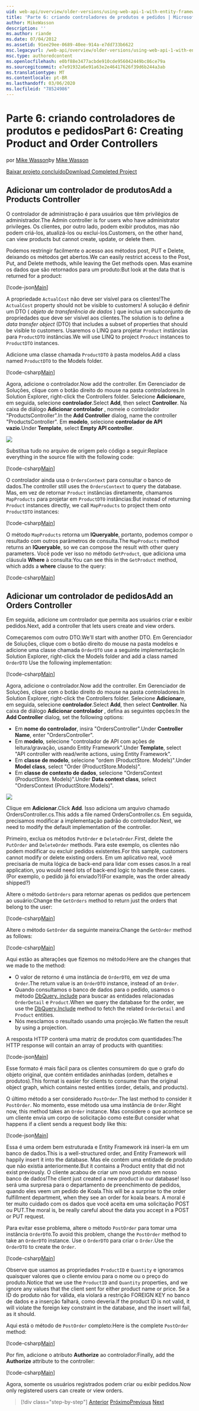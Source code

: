 ```yaml
---
uid: web-api/overview/older-versions/using-web-api-1-with-entity-framework-5/using-web-api-with-entity-framework-part-6
title: 'Parte 6: criando controladores de produtos e pedidos | Microsoft Docs'
author: MikeWasson
description: ''
ms.author: riande
ms.date: 07/04/2012
ms.assetid: 91ee29ee-0689-40ee-914a-e7dd733b6622
msc.legacyurl: /web-api/overview/older-versions/using-web-api-1-with-entity-framework-5/using-web-api-with-entity-framework-part-6
msc.type: authoredcontent
ms.openlocfilehash: e0bf88e3477acbde910cde956042449bc86ce79a
ms.sourcegitcommit: e7e91932a6e91a63e2e46417626f39d6b244a3ab
ms.translationtype: MT
ms.contentlocale: pt-BR
ms.lasthandoff: 03/06/2020
ms.locfileid: "78524986"
---
```

# <a name="part-6-creating-product-and-order-controllers"></a><span data-ttu-id="1db03-102">Parte 6: criando controladores de produtos e pedidos</span><span class="sxs-lookup"><span data-stu-id="1db03-102">Part 6: Creating Product and Order Controllers</span></span>

<span data-ttu-id="1db03-103">por [Mike Wasson](https://github.com/MikeWasson)</span><span class="sxs-lookup"><span data-stu-id="1db03-103">by [Mike Wasson](https://github.com/MikeWasson)</span></span>

[<span data-ttu-id="1db03-104">Baixar projeto concluído</span><span class="sxs-lookup"><span data-stu-id="1db03-104">Download Completed Project</span></span>](https://code.msdn.microsoft.com/ASP-NET-Web-API-with-afa30545)

## <a name="add-a-products-controller"></a><span data-ttu-id="1db03-105">Adicionar um controlador de produtos</span><span class="sxs-lookup"><span data-stu-id="1db03-105">Add a Products Controller</span></span>

<span data-ttu-id="1db03-106">O controlador de administração é para usuários que têm privilégios de administrador.</span><span class="sxs-lookup"><span data-stu-id="1db03-106">The Admin controller is for users who have administrator privileges.</span></span> <span data-ttu-id="1db03-107">Os clientes, por outro lado, podem exibir produtos, mas não podem criá-los, atualizá-los ou excluí-los.</span><span class="sxs-lookup"><span data-stu-id="1db03-107">Customers, on the other hand, can view products but cannot create, update, or delete them.</span></span>

<span data-ttu-id="1db03-108">Podemos restringir facilmente o acesso aos métodos post, PUT e Delete, deixando os métodos get abertos.</span><span class="sxs-lookup"><span data-stu-id="1db03-108">We can easily restrict access to the Post, Put, and Delete methods, while leaving the Get methods open.</span></span> <span data-ttu-id="1db03-109">Mas examine os dados que são retornados para um produto:</span><span class="sxs-lookup"><span data-stu-id="1db03-109">But look at the data that is returned for a product:</span></span>

[!code-json[Main](using-web-api-with-entity-framework-part-6/samples/sample1.json?highlight=1)]

<span data-ttu-id="1db03-110">A propriedade `ActualCost` não deve ser visível para os clientes!</span><span class="sxs-lookup"><span data-stu-id="1db03-110">The `ActualCost` property should not be visible to customers!</span></span> <span data-ttu-id="1db03-111">A solução é definir um DTO ( *objeto de transferência de dados* ) que inclua um subconjunto de propriedades que deve ser visível aos clientes.</span><span class="sxs-lookup"><span data-stu-id="1db03-111">The solution is to define a *data transfer object* (DTO) that includes a subset of properties that should be visible to customers.</span></span> <span data-ttu-id="1db03-112">Usaremos o LINQ para projetar `Product` instâncias para `ProductDTO` instâncias.</span><span class="sxs-lookup"><span data-stu-id="1db03-112">We will use LINQ to project `Product` instances to `ProductDTO` instances.</span></span>

<span data-ttu-id="1db03-113">Adicione uma classe chamada `ProductDTO` à pasta modelos.</span><span class="sxs-lookup"><span data-stu-id="1db03-113">Add a class named `ProductDTO` to the Models folder.</span></span>

[!code-csharp[Main](using-web-api-with-entity-framework-part-6/samples/sample2.cs)]

<span data-ttu-id="1db03-114">Agora, adicione o controlador.</span><span class="sxs-lookup"><span data-stu-id="1db03-114">Now add the controller.</span></span> <span data-ttu-id="1db03-115">Em Gerenciador de Soluções, clique com o botão direito do mouse na pasta controladores.</span><span class="sxs-lookup"><span data-stu-id="1db03-115">In Solution Explorer, right-click the Controllers folder.</span></span> <span data-ttu-id="1db03-116">Selecione **Adicionar**e, em seguida, selecione **controlador**.</span><span class="sxs-lookup"><span data-stu-id="1db03-116">Select **Add**, then select **Controller**.</span></span> <span data-ttu-id="1db03-117">Na caixa de diálogo **Adicionar controlador** , nomeie o controlador &quot;ProductsController&quot;.</span><span class="sxs-lookup"><span data-stu-id="1db03-117">In the **Add Controller** dialog, name the controller &quot;ProductsController&quot;.</span></span> <span data-ttu-id="1db03-118">Em **modelo**, selecione **controlador de API vazio**.</span><span class="sxs-lookup"><span data-stu-id="1db03-118">Under **Template**, select **Empty API controller**.</span></span>

![](using-web-api-with-entity-framework-part-6/_static/image1.png)

<span data-ttu-id="1db03-119">Substitua tudo no arquivo de origem pelo código a seguir:</span><span class="sxs-lookup"><span data-stu-id="1db03-119">Replace everything in the source file with the following code:</span></span>

[!code-csharp[Main](using-web-api-with-entity-framework-part-6/samples/sample3.cs)]

<span data-ttu-id="1db03-120">O controlador ainda usa o `OrdersContext` para consultar o banco de dados.</span><span class="sxs-lookup"><span data-stu-id="1db03-120">The controller still uses the `OrdersContext` to query the database.</span></span> <span data-ttu-id="1db03-121">Mas, em vez de retornar `Product` instâncias diretamente, chamamos `MapProducts` para projetar em `ProductDTO` instâncias:</span><span class="sxs-lookup"><span data-stu-id="1db03-121">But instead of returning `Product` instances directly, we call `MapProducts` to project them onto `ProductDTO` instances:</span></span>

[!code-csharp[Main](using-web-api-with-entity-framework-part-6/samples/sample4.cs?highlight=1)]

<span data-ttu-id="1db03-122">O método `MapProducts` retorna um **IQueryable**, portanto, podemos compor o resultado com outros parâmetros de consulta.</span><span class="sxs-lookup"><span data-stu-id="1db03-122">The `MapProducts` method returns an **IQueryable**, so we can compose the result with other query parameters.</span></span> <span data-ttu-id="1db03-123">Você pode ver isso no método `GetProduct`, que adiciona uma cláusula **Where** à consulta:</span><span class="sxs-lookup"><span data-stu-id="1db03-123">You can see this in the `GetProduct` method, which adds a **where** clause to the query:</span></span>

[!code-csharp[Main](using-web-api-with-entity-framework-part-6/samples/sample5.cs?highlight=2)]

## <a name="add-an-orders-controller"></a><span data-ttu-id="1db03-124">Adicionar um controlador de pedidos</span><span class="sxs-lookup"><span data-stu-id="1db03-124">Add an Orders Controller</span></span>

<span data-ttu-id="1db03-125">Em seguida, adicione um controlador que permita aos usuários criar e exibir pedidos.</span><span class="sxs-lookup"><span data-stu-id="1db03-125">Next, add a controller that lets users create and view orders.</span></span>

<span data-ttu-id="1db03-126">Começaremos com outro DTO.</span><span class="sxs-lookup"><span data-stu-id="1db03-126">We'll start with another DTO.</span></span> <span data-ttu-id="1db03-127">Em Gerenciador de Soluções, clique com o botão direito do mouse na pasta modelos e adicione uma classe chamada `OrderDTO` use a seguinte implementação:</span><span class="sxs-lookup"><span data-stu-id="1db03-127">In Solution Explorer, right-click the Models folder and add a class named `OrderDTO` Use the following implementation:</span></span>

[!code-csharp[Main](using-web-api-with-entity-framework-part-6/samples/sample6.cs)]

<span data-ttu-id="1db03-128">Agora, adicione o controlador.</span><span class="sxs-lookup"><span data-stu-id="1db03-128">Now add the controller.</span></span> <span data-ttu-id="1db03-129">Em Gerenciador de Soluções, clique com o botão direito do mouse na pasta controladores.</span><span class="sxs-lookup"><span data-stu-id="1db03-129">In Solution Explorer, right-click the Controllers folder.</span></span> <span data-ttu-id="1db03-130">Selecione **Adicionar**e, em seguida, selecione **controlador**.</span><span class="sxs-lookup"><span data-stu-id="1db03-130">Select **Add**, then select **Controller**.</span></span> <span data-ttu-id="1db03-131">Na caixa de diálogo **Adicionar controlador** , defina as seguintes opções:</span><span class="sxs-lookup"><span data-stu-id="1db03-131">In the **Add Controller** dialog, set the following options:</span></span>

- <span data-ttu-id="1db03-132">Em **nome do controlador**, insira "OrdersController".</span><span class="sxs-lookup"><span data-stu-id="1db03-132">Under **Controller Name**, enter "OrdersController".</span></span>
- <span data-ttu-id="1db03-133">Em **modelo**, selecione "controlador de API com ações de leitura/gravação, usando Entity Framework".</span><span class="sxs-lookup"><span data-stu-id="1db03-133">Under **Template**, select "API controller with read/write actions, using Entity Framework".</span></span>
- <span data-ttu-id="1db03-134">Em **classe de modelo**, selecione &quot;ordem (ProductStore. Models)&quot;.</span><span class="sxs-lookup"><span data-stu-id="1db03-134">Under **Model class**, select &quot;Order (ProductStore.Models)&quot;.</span></span>
- <span data-ttu-id="1db03-135">Em **classe de contexto de dados**, selecione &quot;OrdersContext (ProductStore. Models)&quot;.</span><span class="sxs-lookup"><span data-stu-id="1db03-135">Under **Data context class**, select &quot;OrdersContext (ProductStore.Models)&quot;.</span></span>

![](using-web-api-with-entity-framework-part-6/_static/image2.png)

<span data-ttu-id="1db03-136">Clique em **Adicionar**.</span><span class="sxs-lookup"><span data-stu-id="1db03-136">Click **Add**.</span></span> <span data-ttu-id="1db03-137">Isso adiciona um arquivo chamado OrdersController.cs.</span><span class="sxs-lookup"><span data-stu-id="1db03-137">This adds a file named OrdersController.cs.</span></span> <span data-ttu-id="1db03-138">Em seguida, precisamos modificar a implementação padrão do controlador.</span><span class="sxs-lookup"><span data-stu-id="1db03-138">Next, we need to modify the default implementation of the controller.</span></span>

<span data-ttu-id="1db03-139">Primeiro, exclua os métodos `PutOrder` e `DeleteOrder`.</span><span class="sxs-lookup"><span data-stu-id="1db03-139">First, delete the `PutOrder` and `DeleteOrder` methods.</span></span> <span data-ttu-id="1db03-140">Para este exemplo, os clientes não podem modificar ou excluir pedidos existentes.</span><span class="sxs-lookup"><span data-stu-id="1db03-140">For this sample, customers cannot modify or delete existing orders.</span></span> <span data-ttu-id="1db03-141">Em um aplicativo real, você precisaria de muita lógica de back-end para lidar com esses casos.</span><span class="sxs-lookup"><span data-stu-id="1db03-141">In a real application, you would need lots of back-end logic to handle these cases.</span></span> <span data-ttu-id="1db03-142">(Por exemplo, o pedido já foi enviado?)</span><span class="sxs-lookup"><span data-stu-id="1db03-142">(For example, was the order already shipped?)</span></span>

<span data-ttu-id="1db03-143">Altere o método `GetOrders` para retornar apenas os pedidos que pertencem ao usuário:</span><span class="sxs-lookup"><span data-stu-id="1db03-143">Change the `GetOrders` method to return just the orders that belong to the user:</span></span>

[!code-csharp[Main](using-web-api-with-entity-framework-part-6/samples/sample7.cs)]

<span data-ttu-id="1db03-144">Altere o método `GetOrder` da seguinte maneira:</span><span class="sxs-lookup"><span data-stu-id="1db03-144">Change the `GetOrder` method as follows:</span></span>

[!code-csharp[Main](using-web-api-with-entity-framework-part-6/samples/sample8.cs)]

<span data-ttu-id="1db03-145">Aqui estão as alterações que fizemos no método:</span><span class="sxs-lookup"><span data-stu-id="1db03-145">Here are the changes that we made to the method:</span></span>

- <span data-ttu-id="1db03-146">O valor de retorno é uma instância de `OrderDTO`, em vez de uma `Order`.</span><span class="sxs-lookup"><span data-stu-id="1db03-146">The return value is an `OrderDTO` instance, instead of an `Order`.</span></span>
- <span data-ttu-id="1db03-147">Quando consultamos o banco de dados para o pedido, usamos o método [DbQuery. include](https://msdn.microsoft.com/library/gg696395) para buscar as entidades relacionadas `OrderDetail` e `Product`.</span><span class="sxs-lookup"><span data-stu-id="1db03-147">When we query the database for the order, we use the [DbQuery.Include](https://msdn.microsoft.com/library/gg696395) method to fetch the related `OrderDetail` and `Product` entities.</span></span>
- <span data-ttu-id="1db03-148">Nós mesclamos o resultado usando uma projeção.</span><span class="sxs-lookup"><span data-stu-id="1db03-148">We flatten the result by using a projection.</span></span>

<span data-ttu-id="1db03-149">A resposta HTTP conterá uma matriz de produtos com quantidades:</span><span class="sxs-lookup"><span data-stu-id="1db03-149">The HTTP response will contain an array of products with quantities:</span></span>

[!code-json[Main](using-web-api-with-entity-framework-part-6/samples/sample9.json)]

<span data-ttu-id="1db03-150">Esse formato é mais fácil para os clientes consumirem do que o grafo do objeto original, que contém entidades aninhadas (ordem, detalhes e produtos).</span><span class="sxs-lookup"><span data-stu-id="1db03-150">This format is easier for clients to consume than the original object graph, which contains nested entities (order, details, and products).</span></span>

<span data-ttu-id="1db03-151">O último método a ser considerado `PostOrder`.</span><span class="sxs-lookup"><span data-stu-id="1db03-151">The last method to consider it `PostOrder`.</span></span> <span data-ttu-id="1db03-152">No momento, esse método usa uma instância de `Order`.</span><span class="sxs-lookup"><span data-stu-id="1db03-152">Right now, this method takes an `Order` instance.</span></span> <span data-ttu-id="1db03-153">Mas considere o que acontece se um cliente envia um corpo de solicitação como este:</span><span class="sxs-lookup"><span data-stu-id="1db03-153">But consider what happens if a client sends a request body like this:</span></span>

[!code-json[Main](using-web-api-with-entity-framework-part-6/samples/sample10.json)]

<span data-ttu-id="1db03-154">Essa é uma ordem bem estruturada e Entity Framework irá inseri-la em um banco de dados.</span><span class="sxs-lookup"><span data-stu-id="1db03-154">This is a well-structured order, and Entity Framework will happily insert it into the database.</span></span> <span data-ttu-id="1db03-155">Mas ele contém uma entidade de produto que não existia anteriormente.</span><span class="sxs-lookup"><span data-stu-id="1db03-155">But it contains a Product entity that did not exist previously.</span></span> <span data-ttu-id="1db03-156">O cliente acabou de criar um novo produto em nosso banco de dados!</span><span class="sxs-lookup"><span data-stu-id="1db03-156">The client just created a new product in our database!</span></span> <span data-ttu-id="1db03-157">Isso será uma surpresa para o departamento de preenchimento de pedidos, quando eles veem um pedido de Koala.</span><span class="sxs-lookup"><span data-stu-id="1db03-157">This will be a surprise to the order fulfillment department, when they see an order for koala bears.</span></span> <span data-ttu-id="1db03-158">A moral é ter muito cuidado com os dados que você aceita em uma solicitação POST ou PUT.</span><span class="sxs-lookup"><span data-stu-id="1db03-158">The moral is, be really careful about the data you accept in a POST or PUT request.</span></span>

<span data-ttu-id="1db03-159">Para evitar esse problema, altere o método `PostOrder` para tomar uma instância `OrderDTO`.</span><span class="sxs-lookup"><span data-stu-id="1db03-159">To avoid this problem, change the `PostOrder` method to take an `OrderDTO` instance.</span></span> <span data-ttu-id="1db03-160">Use o `OrderDTO` para criar o `Order`.</span><span class="sxs-lookup"><span data-stu-id="1db03-160">Use the `OrderDTO` to create the `Order`.</span></span>

[!code-csharp[Main](using-web-api-with-entity-framework-part-6/samples/sample11.cs)]

<span data-ttu-id="1db03-161">Observe que usamos as propriedades `ProductID` e `Quantity` e ignoramos quaisquer valores que o cliente enviou para o nome ou o preço do produto.</span><span class="sxs-lookup"><span data-stu-id="1db03-161">Notice that we use the `ProductID` and `Quantity` properties, and we ignore any values that the client sent for either product name or price.</span></span> <span data-ttu-id="1db03-162">Se a ID do produto não for válida, ela violará a restrição FOREIGN KEY no banco de dados e a inserção falhará, como deveria.</span><span class="sxs-lookup"><span data-stu-id="1db03-162">If the product ID is not valid, it will violate the foreign key constraint in the database, and the insert will fail, as it should.</span></span>

<span data-ttu-id="1db03-163">Aqui está o método de `PostOrder` completo:</span><span class="sxs-lookup"><span data-stu-id="1db03-163">Here is the complete `PostOrder` method:</span></span>

[!code-csharp[Main](using-web-api-with-entity-framework-part-6/samples/sample12.cs)]

<span data-ttu-id="1db03-164">Por fim, adicione o atributo **Authorize** ao controlador:</span><span class="sxs-lookup"><span data-stu-id="1db03-164">Finally, add the **Authorize** attribute to the controller:</span></span>

[!code-csharp[Main](using-web-api-with-entity-framework-part-6/samples/sample13.cs)]

<span data-ttu-id="1db03-165">Agora, somente os usuários registrados podem criar ou exibir pedidos.</span><span class="sxs-lookup"><span data-stu-id="1db03-165">Now only registered users can create or view orders.</span></span>

> [!div class="step-by-step"]
> <span data-ttu-id="1db03-166">[Anterior](using-web-api-with-entity-framework-part-5.md)
> [Próximo](using-web-api-with-entity-framework-part-7.md)</span><span class="sxs-lookup"><span data-stu-id="1db03-166">[Previous](using-web-api-with-entity-framework-part-5.md)
[Next](using-web-api-with-entity-framework-part-7.md)</span></span>
